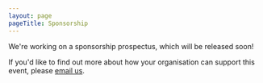 ```yaml
---
layout: page
pageTitle: Sponsorship
---
```


We're working on a sponsorship prospectus, which will be released soon!

If you'd like to find out more about how your organisation can support this event, please <a href="mailto:perth-hub@foss4g-oceania.org?subject=sponsorship">email us</a>.  
